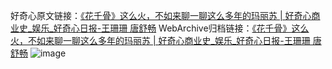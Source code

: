 好奇心原文链接：[《花千骨》这么火，不如来聊一聊这么多年的玛丽苏 | 好奇心商业史_娱乐_好奇心日报-王珊珊 唐舒畅](https://www.qdaily.com/articles/11577.html)
WebArchive归档链接：[《花千骨》这么火，不如来聊一聊这么多年的玛丽苏 | 好奇心商业史_娱乐_好奇心日报-王珊珊 唐舒畅](http://web.archive.org/web/20190116073342/http://www.qdaily.com/articles/11577.html)
![image](http://ww3.sinaimg.cn/large/007d5XDply1g3waavgg93j30u0ahqb2a)